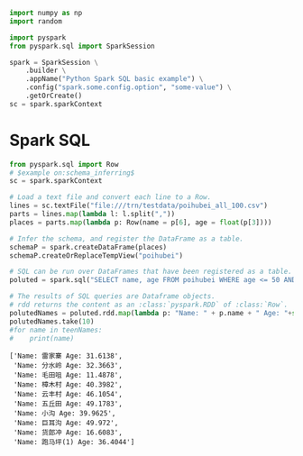 

```python
import numpy as np
import random
```


```python
import pyspark
from pyspark.sql import SparkSession

spark = SparkSession \
    .builder \
    .appName("Python Spark SQL basic example") \
    .config("spark.some.config.option", "some-value") \
    .getOrCreate()
sc = spark.sparkContext

```

# Spark SQL


```python
from pyspark.sql import Row
# $example on:schema_inferring$
sc = spark.sparkContext

# Load a text file and convert each line to a Row.
lines = sc.textFile("file:///trn/testdata/poihubei_all_100.csv")
parts = lines.map(lambda l: l.split(","))
places = parts.map(lambda p: Row(name = p[6], age = float(p[3])))

# Infer the schema, and register the DataFrame as a table.
schemaP = spark.createDataFrame(places)
schemaP.createOrReplaceTempView("poihubei")

# SQL can be run over DataFrames that have been registered as a table.
poluted = spark.sql("SELECT name, age FROM poihubei WHERE age <= 50 AND age <= 100")

# The results of SQL queries are Dataframe objects.
# rdd returns the content as an :class:`pyspark.RDD` of :class:`Row`.
polutedNames = poluted.rdd.map(lambda p: "Name: " + p.name + " Age: "+str(p.age))
polutedNames.take(10)
#for name in teenNames:
#    print(name)


```




    ['Name: 雷家寨 Age: 31.6138',
     'Name: 分水岭 Age: 32.3663',
     'Name: 毛田咀 Age: 11.4878',
     'Name: 樟木村 Age: 40.3982',
     'Name: 云丰村 Age: 46.1054',
     'Name: 五丘田 Age: 49.1783',
     'Name: 小沟 Age: 39.9625',
     'Name: 巨耳沟 Age: 49.972',
     'Name: 货郎冲 Age: 16.6083',
     'Name: 跑马坪(1) Age: 36.4044']


